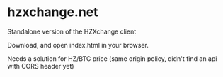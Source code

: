 # hzxchange.net

Standalone version of the HZXchange client

Download, and open index.html in your browser.

Needs a solution for HZ/BTC price (same origin policy, didn't find an api with CORS header yet)
